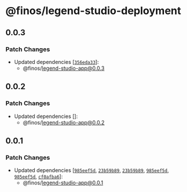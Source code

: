 # @finos/legend-studio-deployment

## 0.0.3

### Patch Changes

- Updated dependencies [[`356eda33`](https://github.com/finos/legend-studio/commit/356eda33c4efd9345ea48ae2e81dda4ad0029a09)]:
  - @finos/legend-studio-app@0.0.3

## 0.0.2

### Patch Changes

- Updated dependencies []:
  - @finos/legend-studio-app@0.0.2

## 0.0.1

### Patch Changes

- Updated dependencies [[`985eef5d`](https://github.com/finos/legend-studio/commit/985eef5def2e4c115ba2ac25dbb851e084758ddc), [`23b59b89`](https://github.com/finos/legend-studio/commit/23b59b8962c5049d1605bcb262c16cd3c012a1dd), [`23b59b89`](https://github.com/finos/legend-studio/commit/23b59b8962c5049d1605bcb262c16cd3c012a1dd), [`985eef5d`](https://github.com/finos/legend-studio/commit/985eef5def2e4c115ba2ac25dbb851e084758ddc), [`985eef5d`](https://github.com/finos/legend-studio/commit/985eef5def2e4c115ba2ac25dbb851e084758ddc), [`cf0afba6`](https://github.com/finos/legend-studio/commit/cf0afba6c2328b50d0ba9ebc7af312f737e88c0e)]:
  - @finos/legend-studio-app@0.0.1
